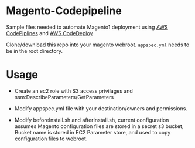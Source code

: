 # Magento-Codepipeline
Sample files needed to automate Magento1 deployment using [AWS CodePiplines](https://docs.aws.amazon.com/codepipeline/latest/userguide/welcome.html) and [AWS CodeDeploy](https://docs.aws.amazon.com/codedeploy/latest/userguide/welcome.html)

Clone/download this repo into your magento webroot. ```appspec.yml``` needs to be in the root directory. 

# Usage
  * Create an ec2 role with S3 access privilages and ssm:DescribeParameters/GetParameters
  
  * Modify appspec.yml file with your destination/owners and permissions. 
  
  * Modify beforeInstall.sh and afterInstall.sh, current configuration assumes Magento configuration files are stored in a secret s3 bucket, Bucket name is stored in EC2 Parameter store, and used to copy configuration files to webroot.
  
